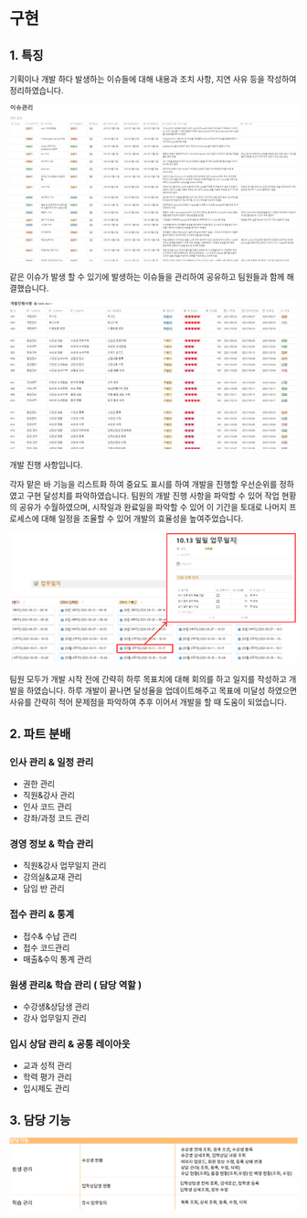 # 구현

## 1. 특징



기획이나 개발 하다 발생하는 이슈들에 대해 내용과 조치 사항, 지연 사유 등을 작성하여 정리하였습니다.&#x20;

![이슈 관리](../../../.gitbook/assets/이슈관리.PNG)

같은 이슈가 발생 할 수 있기에 발생하는 이슈들을 관리하여 공유하고 팀원들과 함께 해결했습니다.



![개발진행사항](../../../.gitbook/assets/개발진행사항.PNG)

개발 진행 사항입니다.

각자 맡은 바 기능을 리스트화 하여 중요도 표시를 하여 개발을 진행할 우선순위를 정하였고 구현 달성치를 파악하였습니다.  팀원의 개발 진행 사항을 파악할 수 있어 작업 현황의 공유가 수월하였으며, 시작일과 완료일을 파악할 수 있어 이 기간을 토대로 나머지 프로세스에 대해 일정을 조율할 수 있어 개발의 효율성을 높여주었습니다.

![개발업무일지](../../../.gitbook/assets/개발업무일지.PNG)

&#x20;팀원 모두가 개발 시작 전에 간략히 하루 목표치에 대해 회의를 하고 일지를 작성하고 개발을 하였습니다. 하루 개발이 끝나면 달성율을 업데이트해주고 목표에 미달성 하였으면 사유를 간략히 적어 문제점을 파악하여 추후 이어서 개발을 할 때 도움이 되었습니다.





## 2. 파트 분배

### 인사 관리 & 일정 관리&#x20;

* 권한 관리&#x20;
* 직원&강사 관리
* 인사 코드 관리
* 강좌/과정 코드 관리

### 경영 정보 & 학습 관리

* 직원&강사 업무일지 관리&#x20;
* 강의실&교재 관리
* 담임 반 관리

### 접수 관리 & 통계

* 접수& 수납 관리
* 접수 코드관리
* 매출&수익 통계 관리

### 원생 관리& 학습 관리  ( 담당 역할 )

* 수강생&상담생 관리
* 강사 업무일지 관리

### 입시 상담 관리 & 공통 레이아웃

* 교과 성적 관리
* 학력 평가 관리
* 입시제도 관리

## 3. 담당 기능



![](../../../.gitbook/assets/담당기능.PNG)






